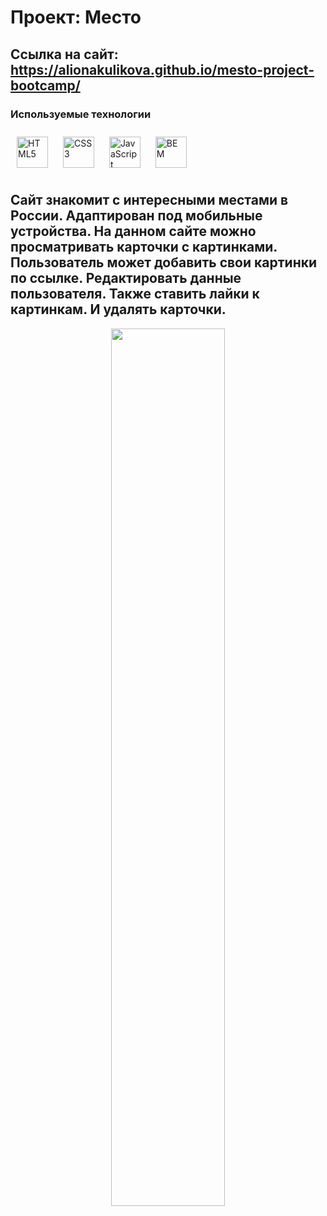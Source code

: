 # Проект: __Место__
## Ссылка на сайт: https://alionakulikova.github.io/mesto-project-bootcamp/

###  Используемые технологии 
<div align="left">   
  <a href="https://en.wikipedia.org/wiki/HTML5" target="_blank"><img style="margin: 10px" src="https://profilinator.rishav.dev/skills-assets/html5-original-wordmark.svg" alt="HTML5" height="50" /></a> 
<a href="https://www.w3schools.com/css/" target="_blank"><img style="margin: 10px" src="https://profilinator.rishav.dev/skills-assets/css3-original-wordmark.svg" alt="CSS3" height="50" /></a>  
  <a href="https://www.javascript.com/" target="_blank"><img style="margin: 10px" src="https://profilinator.rishav.dev/skills-assets/javascript-original.svg" alt="JavaScript" height="50" /></a> 
  <a href="http://getbem.com/" target="_blank"><img style="margin: 10px" src="https://profilinator.rishav.dev/skills-assets/bem.svg" alt="BEM" height="50" /></a>  
</div>



## Сайт знакомит с интересными местами в России. Адаптирован под мобильные устройства. На данном сайте можно просматривать карточки с картинками. Пользователь может добавить свои картинки по ссылке. Редактировать данные пользователя. Также ставить лайки к картинкам. И удалять карточки.
<div align="center">
<img src="https://sun9-44.userapi.com/impg/B5C75oY9RXaNvf6EYA0TgQGd6TCgCADRqcw_uw/VBEIm6WHfa4.jpg?size=859x728&quality=95&sign=ba59bdf94c0e07cdbc7fec163a54704a&type=album" align="center" style="width: 60%" />
</div>  
  
